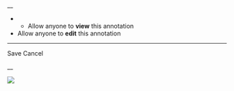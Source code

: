 __

  *   * Allow anyone to **view** this annotation
  * Allow anyone to **edit** this annotation



* * *

Save Cancel

__




![](https://bat.bing.com/action/0?ti=56018282&Ver=2&mid=31d33745-93f2-4552-bf87-3bd46eff4299&sid=201ffde0635411ee902411d77b750559&vid=20202bf0635411ee9ac03f2e618b0b9f&vids=0&msclkid=N&pi=0&lg=en-US&sw=800&sh=600&sc=24&nwd=1&tl=Shortform%20%7C%20Antifragile&p=https%3A%2F%2Fwww.shortform.com%2Fapp%2Fbook%2Fantifragile%2Fchapters-21-22&r=&lt=596&evt=pageLoad&sv=1&rn=229401)
